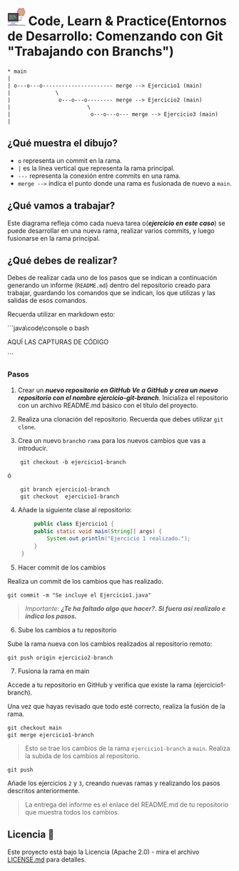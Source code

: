 # <img src=../../../../../images/computer.png width="40"> Code, Learn & Practice(Entornos de Desarrollo: Comenzando con Git "Trabajando con Branchs")

```plaintext
* main
|
| o---o---o---------------------- merge --> Ejercicio1 (main)
|              \
|               o---o---o-------- merge --> Ejercicio2 (main)
|                        \
|                         o---o---o--- merge --> Ejercicio3 (main)
|
```

## ¿Qué muestra el dibujo?

- `o` representa un commit en la rama.
- `|` es la línea vertical que representa la rama principal.
- `---` representa la conexión entre commits en una rama.
- `merge -->` indica el punto donde una rama es fusionada de nuevo a `main`.

## ¿Qué vamos a trabajar?

Este diagrama refleja cómo cada nueva tarea o(***ejercicio en este caso***) se puede desarrollar en una nueva rama, realizar varios commits, y luego fusionarse en la rama principal.

## ¿Qué debes de realizar?

Debes de realizar cada uno de los pasos que se indican a continuación generando un informe (`README.md`) dentro del repositorio creado para trabajar, guardando los comandos que se indican, los que utilizas y las salidas de esos comandos.

Recuerda utilizar en markdown esto:

\```java\code\console o bash

AQUÍ LAS CAPTURAS DE CÓDIGO

\```

### Pasos

1. Crear un ***nuevo repositorio en GitHub
Ve a GitHub y crea un nuevo repositorio con el nombre ejercicio-git-branch***.
Inicializa el repositorio con un archivo README.md básico con el título del proyecto.

2. Realiza una clonación del repositorio. Recuerda que debes utilizar `git clone`.
3. Crea un nuevo `branch`o `rama` para los nuevos cambios que vas a introducir.

```code
    git checkout -b ejercicio1-branch
```

ó

```code
    git branch ejercicio1-branch
    git checkout  ejercicio1-branch
```

4. Añade la siguiente clase al repositorio:

   ```java
        public class Ejercicio1 {
        public static void main(String[] args) {
            System.out.println("Ejercicio 1 realizado.");
        }
    }    
   ```

5. Hacer commit de los cambios

Realiza un commit de los cambios que has realizado.

```code
git commit -m "Se incluye el Ejercicio1.java"
```

>_Importante_: ___¿Te ha faltado algo que hacer?. Si fuera así realizalo e indica los pasos.___

6. Sube los cambios a tu repositorio

Sube la rama nueva con los cambios realizados al repositorio remoto:

```code
git push origin ejercicio2-branch
```

7. Fusiona la rama en main

Accede a tu repositorio en GitHub y verifica que existe la rama (ejercicio1-branch).

Una vez que hayas revisado que todo esté correcto, realiza la fusión de la rama.

```code
git checkout main
git merge ejercicio1-branch
```
> Esto se trae los cambios de la rama `ejercicio1-branch` a `main`. Realiza la subida de los cambios al repositorio.

```code
git push
```

Añade los ejercicios `2` y `3`, creando nuevas ramas y realizando los pasos descritos anteriormente.

> La entrega del informe es el enlace del README.md de tu repositorio que muestra todos los cambios.


## Licencia 📄

Este proyecto está bajo la Licencia (Apache 2.0) - mira el archivo [LICENSE.md]([../../../LICENSE.md](https://github.com/jpexposito/code-learn-practice/blob/main/LICENSE)) para detalles.
